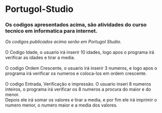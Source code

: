 # Portugol-Studio

 <h3><strong>Os codigos apresentados acima, são atividades do curso tecnico em informatica para internet.</strong></h3>
 <em>Os codigos publicados acima serão em Portugol Studio.</em><br><br>
 O Codigo Idade, o usuario irá inserir 10 idades, logo apos o programa irá verificar as idades e tirar a media.<br><br>
 O codigo Ordem Crescente, o usuario irá inserir 3 numeros, e logo apos o programa irá verificar os numeros e coloca-los em ordem crescente.<br><br>
 O codigo Entrada, Verificação e impressão. O usuario inseri 8 numeros inteiros, o programa irá verificar os 8 numeros a procura do maior e do menor.<br>
 Depois ele irá somar os valores e tirar a media, e por fim ele irá imprimir o numero menor, o numero maior e a media dos valores.
 
